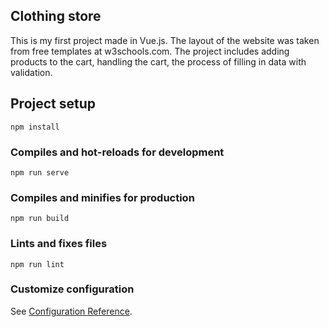 ## Clothing store

This is my first project made in Vue.js. The layout of the website was taken from free templates at w3schools.com.
The project includes adding products to the cart, handling the cart, the process of filling in data with validation.

## Project setup
```
npm install
```

### Compiles and hot-reloads for development
```
npm run serve
```

### Compiles and minifies for production
```
npm run build
```

### Lints and fixes files
```
npm run lint
```

### Customize configuration
See [Configuration Reference](https://cli.vuejs.org/config/).
